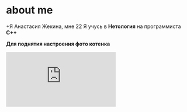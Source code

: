 # about me

+Я Анастасия Жекина, мне 22
Я учусь в __Нетология__ на программиста **С++**


**Для поднятия настроения фото котенка**

![cat](https://ru.freepik.com/free-photo/lovely-pet-portrait-isolated_20734720.htm#page=2&query=%D0%BC%D0%B8%D0%BB%D1%8B%D0%B9%20%D0%BA%D0%BE%D1%82%D0%B5%D0%BD%D0%BE%D0%BA&position=39&from_view=keyword&track=ais)
 
